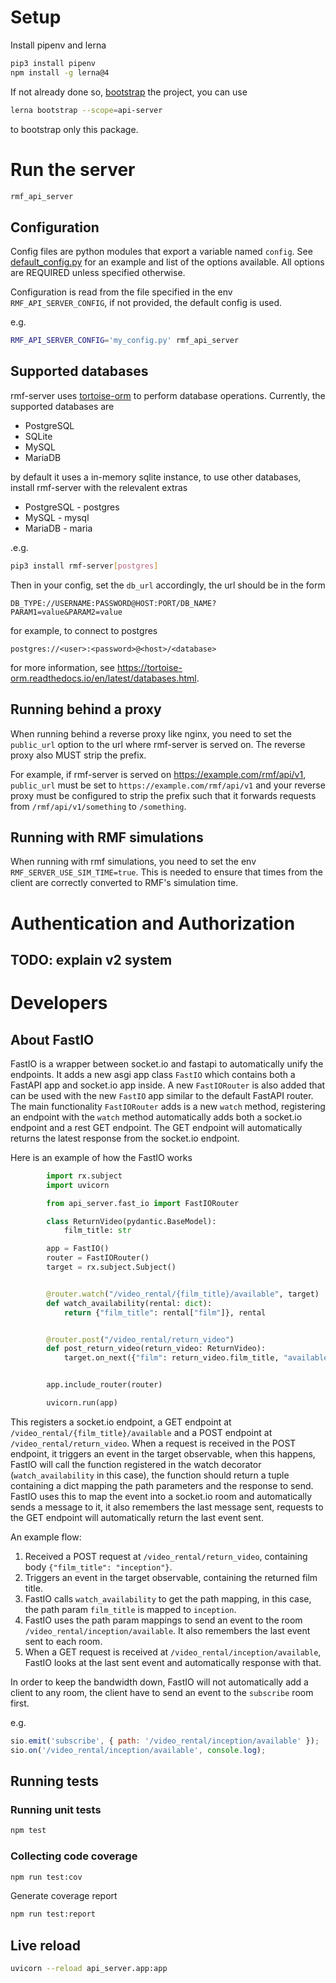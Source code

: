 # Setup

Install pipenv and lerna

```bash
pip3 install pipenv
npm install -g lerna@4
```

If not already done so, [bootstrap](../../README.md#bootstrap) the project, you can use
```bash
lerna bootstrap --scope=api-server
```
to bootstrap only this package.

# Run the server

```bash
rmf_api_server
```

## Configuration

Config files are python modules that export a variable named `config`. See [default_config.py](api_server/default_config.py) for an example and list of the options available. All options are REQUIRED unless specified otherwise.

Configuration is read from the file specified in the env `RMF_API_SERVER_CONFIG`, if not provided, the default config is used.

e.g.
```bash
RMF_API_SERVER_CONFIG='my_config.py' rmf_api_server
```

## Supported databases

rmf-server uses [tortoise-orm](https://github.com/tortoise/tortoise-orm/) to perform database operations. Currently, the supported databases are

* PostgreSQL
* SQLite
* MySQL
* MariaDB

by default it uses a in-memory sqlite instance, to use other databases, install rmf-server with the relevalent extras

* PostgreSQL - postgres
* MySQL - mysql
* MariaDB - maria

.e.g.

```bash
pip3 install rmf-server[postgres]
```

Then in your config, set the `db_url` accordingly, the url should be in the form

```
DB_TYPE://USERNAME:PASSWORD@HOST:PORT/DB_NAME?PARAM1=value&PARAM2=value
```

for example, to connect to postgres

```
postgres://<user>:<password>@<host>/<database>
```

for more information, see https://tortoise-orm.readthedocs.io/en/latest/databases.html.

## Running behind a proxy

When running behind a reverse proxy like nginx, you need to set the `public_url` option to the url where rmf-server is served on. The reverse proxy also MUST strip the prefix.

For example, if rmf-server is served on https://example.com/rmf/api/v1, `public_url` must be set to `https://example.com/rmf/api/v1` and your reverse proxy must be configured to strip the prefix such that it forwards requests from `/rmf/api/v1/something` to `/something`.

## Running with RMF simulations

When running with rmf simulations, you need to set the env `RMF_SERVER_USE_SIM_TIME=true`. This is needed to ensure that times from the client are correctly converted to RMF's simulation time.

# Authentication and Authorization

## TODO: explain v2 system

# Developers

## About FastIO

FastIO is a wrapper between socket.io and fastapi to automatically unify the endpoints. It adds a new asgi app class `FastIO` which contains both a FastAPI app and socket.io app inside. A new `FastIORouter` is also added that can be used with the new `FastIO` app similar to the default FastAPI router. The main functionality `FastIORouter` adds is a new `watch` method, registering an endpoint with the `watch` method automatically adds both a socket.io endpoint and a rest GET endpoint. The GET endpoint will automatically returns the latest response from the socket.io endpoint.

Here is an example of how the FastIO works

```python
        import rx.subject
        import uvicorn

        from api_server.fast_io import FastIORouter

        class ReturnVideo(pydantic.BaseModel):
            film_title: str

        app = FastIO()
        router = FastIORouter()
        target = rx.subject.Subject()


        @router.watch("/video_rental/{film_title}/available", target)
        def watch_availability(rental: dict):
            return {"film_title": rental["film"]}, rental


        @router.post("/video_rental/return_video")
        def post_return_video(return_video: ReturnVideo):
            target.on_next({"film": return_video.film_title, "available": True})


        app.include_router(router)

        uvicorn.run(app)
```

This registers a socket.io endpoint, a GET endpoint at `/video_rental/{film_title}/available` and a POST endpoint at `/video_rental/return_video`. When a request is received in the POST endpoint, it triggers an event in the target observable, when this happens, FastIO will call the function registered in the watch decorator (`watch_availability` in this case), the function should return a tuple containing a dict mapping the path parameters and the response to send. FastIO uses this to map the event into a socket.io room and automatically sends a message to it, it also remembers the last message sent, requests to the GET endpoint will automatically return the last event sent.

An example flow:
1. Received a POST request at `/video_rental/return_video`, containing body `{"film_title": "inception"}`.
2. Triggers an event in the target observable, containing the returned film title.
3. FastIO calls `watch_availability` to get the path mapping, in this case, the path param `film_title` is mapped to `inception`.
4. FastIO uses the path param mappings to send an event to the room `/video_rental/inception/available`. It also remembers the last event sent to each room.
5. When a GET request is received at `/video_rental/inception/available`, FastIO looks at the last sent event and automatically response with that.

In order to keep the bandwidth down, FastIO will not automatically add a client to any room, the client have to send an event to the `subscribe` room first.

e.g.
```js
sio.emit('subscribe', { path: '/video_rental/inception/available' });
sio.on('/video_rental/inception/available', console.log);
```

## Running tests

### Running unit tests

```bash
npm test
```

### Collecting code coverage

```bash
npm run test:cov
```

Generate coverage report
```bash
npm run test:report
```

## Live reload

```bash
uvicorn --reload api_server.app:app
```
